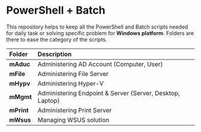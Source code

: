 # PowerShell + Batch
This repository helps to keep all the PowerShell and Batch scripts needed for daily task or solving specific problem for **Windows platform**. Folders are there to ease the category of the scripts.



| __**Folder**__ | __**Description**__ |
| :--- | :--- |
| **mAduc** | Administering AD Account (Computer, User) |
| **mFile** | Administering File Server |
| **mHypv** | Administering Hyper-V |
| **mMgmt** | Administering Endpoint & Server (Server, Desktop, Laptop) |
| **mPrint** | Administering Print Server |
| **mWsus** | Managing WSUS solution |
